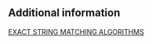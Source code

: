 ## Additional information

[EXACT STRING MATCHING ALGORITHMS](http://www-igm.univ-mlv.fr/~lecroq/string/index.html)